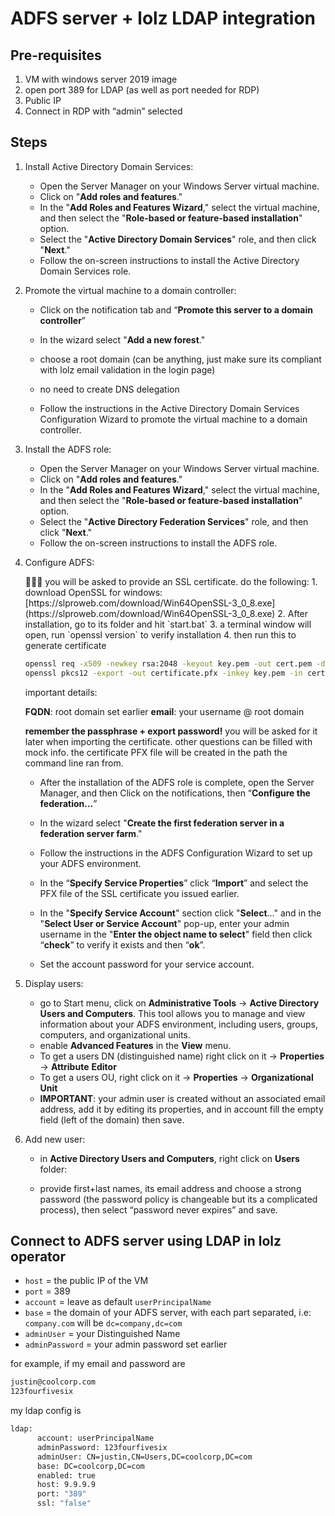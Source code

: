 # ADFS server + lolz LDAP integration

## Pre-requisites

1. VM with windows server 2019 image
2. open port 389 for LDAP (as well as port needed for RDP)
3. Public IP
4. Connect in RDP with “admin” selected


## Steps

1. Install Active Directory Domain Services:
    - Open the Server Manager on your Windows Server virtual machine.
    - Click on "**Add roles and features**."
    - In the "**Add Roles and Features Wizard**," select the virtual machine, 
    and then select the "**Role-based or feature-based installation**" option.
    - Select the "**Active Directory Domain Services**" role, and then click "**Next**."
    - Follow the on-screen instructions to install the Active Directory Domain Services role.
2. Promote the virtual machine to a domain controller:
    - Click on the notification tab and “**Promote this server to a domain controller**”
        
        
    - In the wizard select "**Add a new forest**."
    - choose a root domain (can be anything, just make sure its compliant with lolz email validation in the login page)
    - no need to create DNS delegation
    - Follow the instructions in the Active Directory Domain Services Configuration Wizard to promote the virtual machine to a domain controller.
    
3. Install the ADFS role:
    - Open the Server Manager on your Windows Server virtual machine.
    - Click on "**Add roles and features**."
    - In the "**Add Roles and Features Wizard**," select the virtual machine, and then select the "**Role-based or feature-based installation**" option.
    - Select the "**Active Directory Federation Services**" role, and then click "**Next**."
    - Follow the on-screen instructions to install the ADFS role.
4. Configure ADFS:
    
    <aside>
    👨🏻‍⚕️ you will be asked to provide an SSL certificate. do the following:
    1. download OpenSSL for windows:
        [https://slproweb.com/download/Win64OpenSSL-3_0_8.exe](https://slproweb.com/download/Win64OpenSSL-3_0_8.exe)
    2. After installation, go to its folder and hit `start.bat` 
    3. a terminal window will open, run `openssl version` to verify installation
    4. then run this to generate certificate
    
    ```bash
    openssl req -x509 -newkey rsa:2048 -keyout key.pem -out cert.pem -days 365
    openssl pkcs12 -export -out certificate.pfx -inkey key.pem -in cert.pem
    ```
    
    important details:
    
    **FQDN**: root domain set earlier
    **email**: your username @ root domain
    
    **remember the passphrase + export password!** you will be asked for it later when importing the certificate.
    other questions can be filled with mock info.
    the certificate PFX file will be created in the path the command line ran from.
    
    </aside>
    
    - After the installation of the ADFS role is complete, open the Server Manager, and then Click on the notifications, then “**Configure the federation…**”
        
        
    - In the wizard select "**Create the first federation server in a federation server farm**."
    - Follow the instructions in the ADFS Configuration Wizard to set up your ADFS environment.
    - In the “**Specify Service Properties**” click “**Import**” and select the PFX file of the SSL certificate you issued earlier.
    - In the "**Specify Service Account**" section click "**Select**..." and in the "**Select User or Service Account**" pop-up, enter your admin username in the "**Enter the object name to select**" field then click “**check**” to verify it exists and then “**ok**”.
    - Set the account password for your service account.
5. Display users: 
    - go to Start menu, click on **Administrative Tools** → **Active Directory Users and Computers**. This tool allows you to manage and view information about your ADFS environment, including users, groups, computers, and organizational units.
    - enable **Advanced Features** in the **View** menu.
    - To get a users DN (distinguished name) right click on it → **Properties** → **Attribute** **Editor**
    - To get a users OU, right click on it → **Properties** → **Organizational** **Unit**
    - **IMPORTANT**: your admin user is created without an associated email address, add it by editing its properties, and in account fill the empty field (left of the domain) then save.

1. Add new user:
    - in **Active Directory Users and Computers**, right click on **Users** folder:
        
        
    - provide first+last names, its email address and choose a strong password (the password policy is changeable but its a complicated process), then select “password never expires” and save.

## Connect to ADFS server using LDAP in lolz operator

- `host` = the public IP of the VM
- `port` = 389
- `account` = leave as default `userPrincipalName`
- `base` = the domain of your ADFS server, with each part separated, i.e:
                                                `company.com` will be `dc=company,dc=com`
- `adminUser` = your Distinguished Name
- `adminPassword` = your admin password set earlier

for example, if my email and password are

```bash
justin@coolcorp.com
123fourfivesix
```

my ldap config is

```bash
ldap:
      account: userPrincipalName
      adminPassword: 123fourfivesix
      adminUser: CN=justin,CN=Users,DC=coolcorp,DC=com
      base: DC=coolcorp,DC=com
      enabled: true
      host: 9.9.9.9
      port: "389"
      ssl: "false"
```